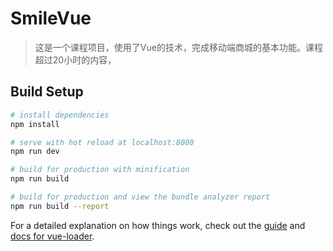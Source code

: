 # SmileVue

> 这是一个课程项目，使用了Vue的技术，完成移动端商城的基本功能。课程超过20小时的内容，

## Build Setup

``` bash
# install dependencies
npm install

# serve with hot reload at localhost:8080
npm run dev

# build for production with minification
npm run build

# build for production and view the bundle analyzer report
npm run build --report
```

For a detailed explanation on how things work, check out the [guide](http://vuejs-templates.github.io/webpack/) and [docs for vue-loader](http://vuejs.github.io/vue-loader).
